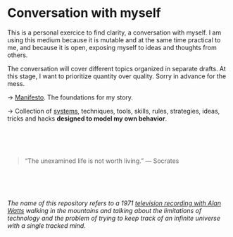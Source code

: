 # Conversation with myself

This is a personal exercice to find clarity, a conversation with myself. I am using this medium because it is mutable and at the same time practical to me, and because it is open, exposing myself to ideas and thoughts from others. 

The conversation will cover different topics organized in separate drafts. At this stage, I want to prioritize quantity over quality. Sorry in advance for the mess.

→ [Manifesto](manifesto.md). The foundations for my story.

→ Collection of [systems](systems.md), techniques, tools, skills, rules, strategies, ideas, tricks and hacks **designed to model my own behavior**.

<br><br><br>

> “The unexamined life is not worth living.” — Socrates

<br><br><br>

*The name of this repository refers to a 1971 [television recording with Alan Watts](https://www.youtube.com/watch?v=8aufuwMiKmE) walking in the mountains and talking about the limitations of technology and the problem of trying to keep track of an infinite universe with a single tracked mind.*